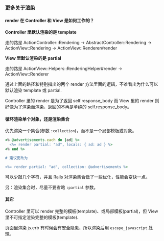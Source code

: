 ### 更多关于渲染

#### render 在 Controller 和 View 是如何工作的？

**Controller 里默认渲染的是 template**

走的路是 ActionController::Rendering -> AbstractController::Rendering -> ActionView::Rendering -> ActionView::Renderer#render

**View 里默认渲染的是 partial**

走的路是 ActionView::Helpers::RenderingHelper#render -> ActionView::Renderer

通过上面的路径和特别指出的两个 render 方法里面的逻辑，不难看出为什么可以默认渲染 template 或 partial.

Controller 里的 render 是为了返回 self.response_body
而 View 里的 render 则好像为了渲染而渲染，返回的不再是单纯的 self.response_body。

#### 循环渲染单个对象，还是渲染集合

优先渲染一个集合(参数 `:collection`)，而不是一个局部模板或对象。

```ruby
<% @advertisements.each do |ad| %>
  <%= render partial: "ad", locals: { ad: ad } %>
<% end %>

# 建议更改为

<%= render partial: "ad", collection: @advertisements %>
```

可以少敲几个字符，并且 Rails 对渲染集合做了一些优化，性能会变快一点。

另：渲染集合时，尽量不要省略 `:partial` 参数。

#### 其它

Controller 里可以 render 完整的模板(template)、或局部模板(partial)，但 View 里不可指定渲染完整的模板(template).

页面里渲染 js.erb 有时候会有安全隐患，所以渲染后用 `escape_javascript` 处理。
